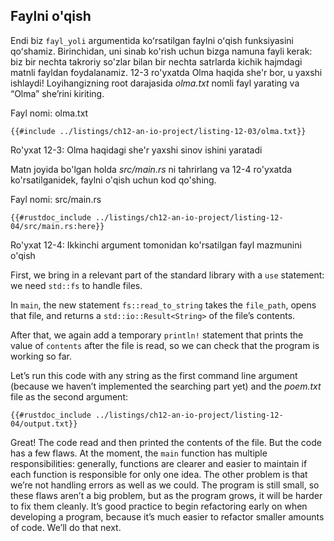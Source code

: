 ## Faylni o'qish

Endi biz  `fayl_yoli` argumentida koʻrsatilgan faylni oʻqish funksiyasini qoʻshamiz. Birinchidan, uni sinab ko'rish uchun bizga namuna fayli kerak: biz bir nechta takroriy so'zlar bilan bir nechta satrlarda kichik hajmdagi matnli fayldan foydalanamiz. 12-3 ro'yxatda Olma haqida she'r bor, u yaxshi ishlaydi! Loyihangizning root darajasida *olma.txt* nomli fayl yarating va “Olma” she’rini kiriting.

<span class="filename">Fayl nomi: olma.txt</span>

```text
{{#include ../listings/ch12-an-io-project/listing-12-03/olma.txt}}
```

<span class="caption">Ro'yxat 12-3: Olma haqidagi she'r yaxshi sinov ishini yaratadi</span>

Matn joyida bo'lgan holda *src/main.rs* ni tahrirlang va 12-4 ro'yxatda ko'rsatilganidek, faylni o'qish uchun kod qo'shing.

<span class="filename">Fayl nomi: src/main.rs</span>

```rust,should_panic,noplayground
{{#rustdoc_include ../listings/ch12-an-io-project/listing-12-04/src/main.rs:here}}
```

<span class="caption">Ro'yxat 12-4: Ikkinchi argument tomonidan ko'rsatilgan fayl mazmunini o'qish</span>

First, we bring in a relevant part of the standard library with a `use`
statement: we need `std::fs` to handle files.

In `main`, the new statement `fs::read_to_string` takes the `file_path`, opens
that file, and returns a `std::io::Result<String>` of the file’s contents.

After that, we again add a temporary `println!` statement that prints the value
of `contents` after the file is read, so we can check that the program is
working so far.

Let’s run this code with any string as the first command line argument (because
we haven’t implemented the searching part yet) and the *poem.txt* file as the
second argument:

```console
{{#rustdoc_include ../listings/ch12-an-io-project/listing-12-04/output.txt}}
```

Great! The code read and then printed the contents of the file. But the code
has a few flaws. At the moment, the `main` function has multiple
responsibilities: generally, functions are clearer and easier to maintain if
each function is responsible for only one idea. The other problem is that we’re
not handling errors as well as we could. The program is still small, so these
flaws aren’t a big problem, but as the program grows, it will be harder to fix
them cleanly. It’s good practice to begin refactoring early on when developing
a program, because it’s much easier to refactor smaller amounts of code. We’ll
do that next.
